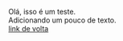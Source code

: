 Olá, isso é um teste.  
Adicionando um pouco de texto.  
[link de volta](https://ewildingli.github.io/Global-Instructor-Guidelines/index.html)